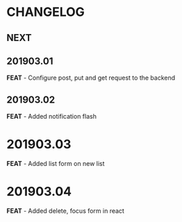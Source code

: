 # CHANGELOG

## NEXT

## 201903.01

**FEAT**  - Configure post, put and get request to the backend

## 201903.02

**FEAT** - Added notification flash

# 201903.03

**FEAT** - Added list form on new list

# 201903.04

**FEAT** - Added delete, focus form in react
